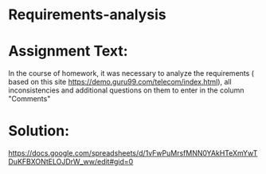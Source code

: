 # Requirements-analysis

# Assignment Text:

In the course of homework, it was necessary to analyze the requirements ( based on this site https://demo.guru99.com/telecom/index.html), all inconsistencies and additional questions on them to enter in the column "Comments"

# Solution:
https://docs.google.com/spreadsheets/d/1vFwPuMrsfMNN0YAkHTeXmYwTDuKFBXONtELOJDrW_ww/edit#gid=0
